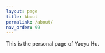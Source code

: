 ```yaml
---
layout: page
title: About
permalink: /about/
nav_order: 99
---
```


This is the personal page of Yaoyu Hu.
